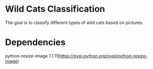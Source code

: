 # Wild Cats Classification
The goal is to classify different types of wild cats based on pictures.

# Dependencies
python-resize-image 1.1.11(https://pypi.python.org/pypi/python-resize-image)

